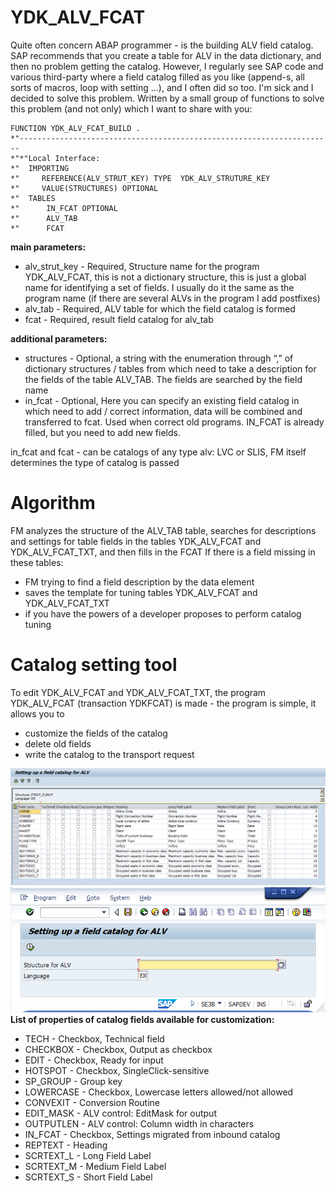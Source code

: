 # YDK_ALV_FCAT
Quite often concern ABAP programmer - is the building ALV field catalog.
SAP recommends that you create a table for ALV in the data dictionary, and then no problem getting the catalog.
However, I regularly see SAP code and various third-party where a field catalog filled as you like (append-s, all sorts of macros, loop with setting ...), and I often did so too. 
I'm sick and I decided to solve this problem.
Written by a small group of functions to solve this problem (and not only) which I want to share with you:

``` abap
FUNCTION YDK_ALV_FCAT_BUILD .
*"----------------------------------------------------------------------
*"*"Local Interface:
*"  IMPORTING
*"     REFERENCE(ALV_STRUT_KEY) TYPE  YDK_ALV_STRUTURE_KEY
*"     VALUE(STRUCTURES) OPTIONAL
*"  TABLES
*"      IN_FCAT OPTIONAL
*"      ALV_TAB
*"      FCAT
```
**main parameters:**
* alv_strut_key - Required, Structure name for the program YDK_ALV_FCAT, this is not a dictionary structure, this is just a global name for identifying a set of fields. I usually do it the same as the program name (if there are several ALVs in the program I add postfixes)
* alv_tab - Required, ALV table for which the field catalog is formed
* fcat - Required, result field catalog for alv_tab

**additional parameters:**
* structures - Optional, a string with the enumeration through “,” of dictionary structures / tables from which need to take a description for the fields of the table ALV_TAB. The fields are searched by the field name
* in_fcat - Optional, Here you can specify an existing field catalog in which need to add / correct information, data will be combined and transferred to fcat. Used when correct old programs. IN_FCAT is already filled, but you need to add new fields.

in_fcat and fcat - can be catalogs of any type alv: LVC or SLIS, FM itself determines the type of catalog is passed

# Algorithm
FM analyzes the structure of the ALV_TAB table, searches for descriptions and settings for table fields in the tables YDK_ALV_FCAT and YDK_ALV_FCAT_TXT, and then fills in the FCAT
If there is a field missing in these tables: 
* FM trying to find a field description by the data element 
* saves the template for tuning tables YDK_ALV_FCAT and YDK_ALV_FCAT_TXT
* if you have the powers of a developer proposes to perform catalog tuning

# Catalog setting tool
To edit YDK_ALV_FCAT and YDK_ALV_FCAT_TXT, the program YDK_ALV_FCAT (transaction YDKFCAT) is made - the program is simple, it allows you to 
* customize the fields of the catalog 
* delete old fields
* write the catalog to the transport request

![](ydk_alv_fcat_program_screen.png)
![](ydk_alv_fcat_selection_screen.png)
**List of properties of catalog fields available for customization:**
* TECH - Checkbox, Technical field
* CHECKBOX - Checkbox, Output as checkbox
* EDIT - Checkbox, Ready for input
* HOTSPOT - Checkbox, SingleClick-sensitive
* SP_GROUP - Group key
* LOWERCASE - Checkbox, Lowercase letters allowed/not allowed
* CONVEXIT - Conversion Routine
* EDIT_MASK - ALV control: EditMask for output
* OUTPUTLEN - ALV control: Column width in characters
* IN_FCAT - Checkbox, Settings migrated from inbound catalog
* REPTEXT - Heading
* SCRTEXT_L - Long Field Label
* SCRTEXT_M - Medium Field Label
* SCRTEXT_S - Short Field Label
